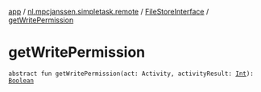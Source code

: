[app](../../index.md) / [nl.mpcjanssen.simpletask.remote](../index.md) / [FileStoreInterface](index.md) / [getWritePermission](.)

# getWritePermission

`abstract fun getWritePermission(act: Activity, activityResult: `[`Int`](https://kotlinlang.org/api/latest/jvm/stdlib/kotlin/-int/index.html)`): `[`Boolean`](https://kotlinlang.org/api/latest/jvm/stdlib/kotlin/-boolean/index.html)